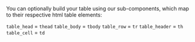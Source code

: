 You can optionally build your table using our sub-components, which map to their respective html table elements:

`table_head` = `thead`
`table_body` = `tbody`
`table_row` = `tr`
`table_header` = `th`
`table_cell` = `td`